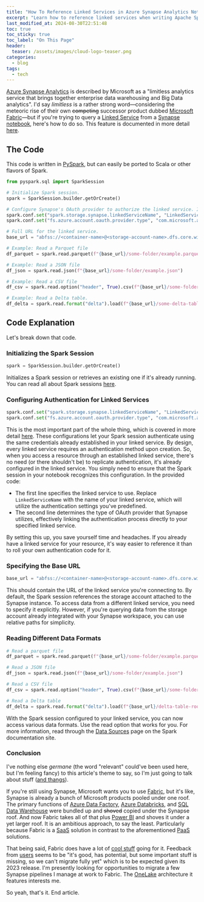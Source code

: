 ```yaml
---
title: "How To Reference Linked Services in Azure Synapse Analytics Notebooks"
excerpt: "Learn how to reference linked services when writing Apache Spark code in Azure Synapse Analytics notebooks."
last_modified_at: 2024-08-30T22:51:48
toc: true
toc_sticky: true
toc_label: "On This Page"
header:
  teaser: /assets/images/cloud-logo-teaser.png
categories:
  - blog
tags:
  - tech
---
```


<script src="/assets/js/dynamic-link-targeting.js"></script>

[Azure Synapse Analytics](https://learn.microsoft.com/en-us/azure/synapse-analytics/) is described by Microsoft as a "limitless analytics service that brings together enterprise data warehousing and Big Data analytics". I'd say _limitless_ is a rather strong word—considering the meteoric rise of their own ~~competing~~ successor product dubbed [Microsoft Fabric](https://blog.fabric.microsoft.com/en-us/blog/microsoft-fabric-explained-for-existing-synapse-users/)—but if you're trying to query a [Linked Service](https://learn.microsoft.com/en-us/azure/data-factory/concepts-linked-services?tabs=data-factory) from a [Synapse notebook](https://learn.microsoft.com/en-us/azure/synapse-analytics/spark/apache-spark-development-using-notebooks), here's how to do so. This feature is documented in more detail [here](https://learn.microsoft.com/en-us/azure/synapse-analytics/spark/apache-spark-secure-credentials-with-tokenlibrary?pivots=programming-language-python#adls-gen2-storage-with-linked-services).

## The Code

This code is written in [PySpark](https://pypi.org/project/pyspark/), but can easily be ported to Scala or other flavors of Spark.

```python
from pyspark.sql import SparkSession

# Initialize Spark session.
spark = SparkSession.builder.getOrCreate()

# Configure Synapse's OAuth provider to authorize the linked service. It uses whatever authentication method you set up in your linked service configuration.
spark.conf.set("spark.storage.synapse.linkedServiceName", "LinkedServiceName")
spark.conf.set("fs.azure.account.oauth.provider.type", "com.microsoft.azure.synapse.tokenlibrary.LinkedServiceBasedTokenProvider")

# Full URL for the linked service.
base_url = "abfss://<container-name>@<storage-account-name>.dfs.core.windows.net"

# Example: Read a Parquet file
df_parquet = spark.read.parquet(f"{base_url}/some-folder/example.parquet")

# Example: Read a JSON file
df_json = spark.read.json(f"{base_url}/some-folder/example.json")

# Example: Read a CSV file
df_csv = spark.read.option("header", True).csv(f"{base_url}/some-folder/example.csv")

# Example: Read a Delta table.
df_delta = spark.read.format("delta").load(f"{base_url}/some-delta-table-root-folder/")
```

## Code Explanation

Let's break down that code.

### Initializing the Spark Session

```python
spark = SparkSession.builder.getOrCreate()
```

Initializes a Spark session or retrieves an existing one if it's already running. You can read all about Spark sessions [here](https://spark.apache.org/docs/latest/api/python/reference/pyspark.sql/spark_session.html).

### Configuring Authentication for Linked Services

```python
spark.conf.set("spark.storage.synapse.linkedServiceName", "LinkedServiceName")
spark.conf.set("fs.azure.account.oauth.provider.type", "com.microsoft.azure.synapse.tokenlibrary.LinkedServiceBasedTokenProvider")
```

This is the most important part of the whole thing, which is covered in more detail [here](https://learn.microsoft.com/en-us/azure/synapse-analytics/spark/apache-spark-secure-credentials-with-tokenlibrary?pivots=programming-language-python#adls-gen2-storage-with-linked-services). These configurations let your Spark session authenticate using the same credentials already established in your linked service. By design, every linked service requires an authentication method upon creation. So, when you access a resource through an established linked service, there's no need (or there shouldn't be) to replicate authentication, it's already configured in the linked service. You simply need to ensure that the Spark session in your notebook recognizes this configuration. In the provided code:

* The first line specifies the linked service to use. Replace `LinkedServiceName` with the name of your linked service, which will utilize the authentication settings you've predefined.
* The second line determines the type of OAuth provider that Synapse utilizes, effectively linking the authentication process directly to your specified linked service.

By setting this up, you save yourself time and headaches. If you already have a linked service for your resource, it's way easier to reference it than to roll your own authentication code for it.

### Specifying the Base URL

```python
base_url = "abfss://<container-name>@<storage-account-name>.dfs.core.windows.net"
```

This should contain the URL of the linked service you're connecting to. By default, the Spark session references the storage account attached to the Synapse instance. To access data from a different linked service, you need to specify it explicitly. However, if you're querying data from the storage account already integrated with your Synapse workspace, you can use relative paths for simplicity.

### Reading Different Data Formats

```python
# Read a parquet file
df_parquet = spark.read.parquet(f"{base_url}/some-folder/example.parquet")

# Read a JSON file
df_json = spark.read.json(f"{base_url}/some-folder/example.json")

# Read a CSV file
df_csv = spark.read.option("header", True).csv(f"{base_url}/some-folder/example.csv")

# Read a Delta table
df_delta = spark.read.format("delta").load(f"{base_url}/delta-table-root-folder/")
```

With the Spark session configured to your linked service, you can now access various data formats. Use the read option that works for you. For more information, read through the [Data Sources](https://spark.apache.org/docs/latest/sql-data-sources.html) page on the Spark documentation site.

### Conclusion

I've nothing else _germane_ (the word "relevant" could've been used here, but I'm feeling fancy) to this article's theme to say, so I'm just going to talk about stuff ([and thangs](https://www.urbandictionary.com/define.php?term=stuff%20and%20thangs)).

If you're still using Synapse, Microsoft wants you to use [Fabric](https://learn.microsoft.com/en-us/fabric/get-started/microsoft-fabric-overview), but it's like, Synapse is already a bunch of Microsoft products pooled under one roof. The primary functions of [Azure Data Factory](https://learn.microsoft.com/en-us/azure/data-factory/introduction), [Azure Databricks](https://learn.microsoft.com/en-us/azure/databricks/introduction/), and [SQL Data Warehouse](https://learn.microsoft.com/en-us/azure/synapse-analytics/sql-data-warehouse/sql-data-warehouse-overview-what-is) were bundled up and ~~shoved~~ copied under the Synapse roof. And now Fabric takes all of that plus [Power BI](https://learn.microsoft.com/en-us/power-bi/fundamentals/power-bi-overview) and shoves it under a yet larger roof. It is an ambitious approach, to say the least. Particularly because Fabric is a [SaaS](https://azure.microsoft.com/en-us/resources/cloud-computing-dictionary/what-is-saas) solution in contrast to the aforementioned [PaaS](https://azure.microsoft.com/en-us/resources/cloud-computing-dictionary/what-is-paas) solutions.

That being said, Fabric does have a lot of [cool stuff](https://learn.microsoft.com/en-us/fabric/get-started/whats-new) going for it. Feedback from [users](https://www.reddit.com/r/MicrosoftFabric/comments/1bn5sb2/honest_review_of_fabric_so_far/) seems to be "it's good, has potential, but some important stuff is missing, so we can't migrate fully yet" which is to be expected given its 2023 release. I'm presently looking for opportunities to migrate a few Synapse pipelines I manage at work to Fabric. The [OneLake](https://learn.microsoft.com/en-us/fabric/onelake/onelake-overview) architecture it features interests me.

So yeah, that's it. End article.
